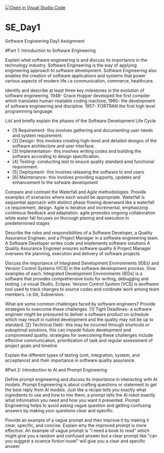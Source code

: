 [![Open in Visual Studio Code](https://classroom.github.com/assets/open-in-vscode-2e0aaae1b6195c2367325f4f02e2d04e9abb55f0b24a779b69b11b9e10269abc.svg)](https://classroom.github.com/online_ide?assignment_repo_id=15575443&assignment_repo_type=AssignmentRepo)
# SE_Day1
Software Engineering Day1 Assignment

#Part 1: Introduction to Software Engineering

Explain what software engineering is and discuss its importance in the technology industry. 
Software Engineering is the way of applying engineering approach to software development. Software Engineering also enables the creation of software applications and systems that power various aspects of modern life i.e communication, commerce, healthcare.

Identify and describe at least three key milestones in the evolution of software engineering.
1948- Grace Hopper developed the first compiler which translates human-realiable coding machine, 1960- the development of software engineering and discipline.
1957- FORTRAN the first high level programming language.

List and briefly explain the phases of the Software Development Life Cycle.
- [1] Requirement- this involves gathering and documenting user needs and system requirement.
-  [2] Design- this involves creating high-level and detailed designs of the software architecture and user interface.
-   [3] Implementation- this involves writing codes and building the software according to design specification.
  - [4] Testing-  conducting test to ensure quality standard amd functional requirement.
  - [5] Deployment- this involves releasing the software to end users
  - [6] Maintenance- this involves providing supports, updates and enhancement to the sofware development


Compare and contrast the Waterfall and Agile methodologies. Provide examples of scenarios where each would be appropriate.
Waterfall is sequential approach with distinct phase flowing downward like a waterfall i.e requirement, design.
Agile is iterative and incremental, emphasizing continious feedback and adaptation.
agile promotes ongoing collaboration while water fall focuses on thorough planing and execution in predetermined stages

Describe the roles and responsibilities of a Software Developer, a Quality Assurance Engineer, and a Project Manager in a software engineering team.
A Software Developer writes code and implements software solutions
A Quality Assurance Engineer ensures software quality
A Project Manager oversees the planning, execution and delivery of software projects

Discuss the importance of Integrated Development Environments (IDEs) and Version Control Systems (VCS) in the software development process. Give examples of each.
Integrated Development Environments [IEDs] is a software that provides comprehensive tools for writing, debugging and testing. i.e visual Studio, Eclipse.
Version Control System [VCS] is asoftware tool used to track changes to source codes and cordinate work among team members. i.e Git, Subversion.

What are some common challenges faced by software engineers? Provide strategies to overcome these challenges.
[1] Tight Deadlines-  a software engineer might be pressured to deliver a software product on schedule which may result in rushed development and the quality may not be up to standard.
[2] Technical Debt- this may be incurred through shortcuts or suboptimal solutions, this can impede future development and compromised quality.
strategies for overcoming these challenges include effective communication, prioritization of task and regular assessment of project goals and timeline

Explain the different types of testing (unit, integration, system, and acceptance) and their importance in software quality assurance.


#Part 2: Introduction to AI and Prompt Engineering


Define prompt engineering and discuss its importance in interacting with AI models.
Prompt Engineering is about crafting questions or statement to get the best reply from AI models. Just like a recipe tells you exactly what ingredients to use and how to mix them, a prompt tells the AI robot exactly what information you need and how you want it presented.  Prompt Engineering helps to avoid asking vague question and getting confusing answers by making your questions clear and specific.

Provide an example of a vague prompt and then improve it by making it clear, specific, and concise. Explain why the improved prompt is more effective.
An example of vague prompt is "i  need a book to read" which might give you a random and confused answer but a clear prompt like "can you suggest a science fiction novel" will give you a clear and specific answer




